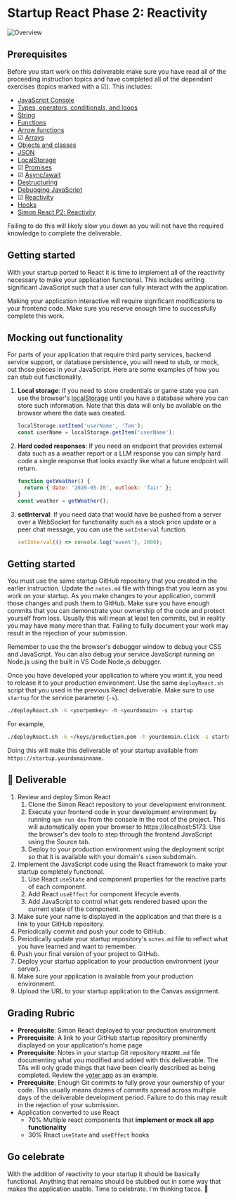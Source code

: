 # Startup React Phase 2: Reactivity

![Overview](../../technologies.png)

## Prerequisites

Before you start work on this deliverable make sure you have read all of the proceeding instruction topics and have completed all of the dependant exercises (topics marked with a ☑). This includes:

- [JavaScript Console](../../javascript/console/console.md)
- [Types, operators, conditionals, and loops](../../javascript/typeConstruct/typeConstruct.md)
- [String](../../javascript/string/string.md)
- [Functions](../../javascript/functions/functions.md)
- [Arrow functions](../../javascript/arrow/arrow.md)
- ☑ [Arrays](../../javascript/array/array.md)
- [Objects and classes](../../javascript/objectClasses/objectClasses.md)
- [JSON](../../javascript/json/json.md)
- [LocalStorage](../../javascript/localStorage/localStorage.md)
- ☑ [Promises](../../javascript/promises/promises.md)
- ☑ [Async/await](../../javascript/asyncAwait/asyncAwait.md)
- [Destructuring](../../javascript/destructuring/destructuring.md)
- [Debugging JavaScript](../../javascript/debuggingJavascript/debuggingJavascript.md)
- ☑ [Reactivity](../react/reactivity/reactivity.md)
- [Hooks](../react/hooks/hooks.md)
- [Simon React P2: Reactivity](../../simon/simonReact/simonReactP2.md)

Failing to do this will likely slow you down as you will not have the required knowledge to complete the deliverable.

## Getting started

With your startup ported to React it is time to implement all of the reactivity necessary to make your application functional. This includes writing significant JavaScript such that a user can fully interact with the application.

Making your application interactive will require significant modifications to your frontend code. Make sure you reserve enough time to successfully complete this work.

## Mocking out functionality

For parts of your application that require third party services, backend service support, or database persistence, you will need to stub, or mock, out those pieces in your JavaScript. Here are some examples of how you can stub out functionality.

1. **Local storage**: If you need to store credentials or game state you can use the browser's [localStorage](https://developer.mozilla.org/en-US/docs/Web/API/Window/localStorage) until you have a database where you can store such information. Note that this data will only be available on the browser where the data was created.
   ```js
   localStorage.setItem('userName', 'Tom');
   const userName = localStorage.getItem('userName');
   ```
1. **Hard coded responses**: If you need an endpoint that provides external data such as a weather report or a LLM response you can simply hard code a single response that looks exactly like what a future endpoint will return.
   ```js
   function getWeather() {
     return { date: '2026-05-20', outlook: 'fair' };
   }
   const weather = getWeather();
   ```
1. **setInterval**: If you need data that would have be pushed from a server over a WebSocket for functionality such as a stock price update or a peer chat message, you can use the `setInterval` function.
   ```js
   setInterval(() => console.log('event'), 1000);
   ```

## Getting started

You must use the same startup GitHub repository that you created in the earlier instruction. Update the `notes.md` file with things that you learn as you work on your startup. As you make changes to your application, commit those changes and push them to GitHub. Make sure you have enough commits that you can demonstrate your ownership of the code and protect yourself from loss. Usually this will mean at least ten commits, but in reality you may have many more than that. Failing to fully document your work may result in the rejection of your submission.

Remember to use the the browser's debugger window to debug your CSS and JavaScript. You can also debug your service JavaScript running on Node.js using the built in VS Code Node.js debugger.

Once you have developed your application to where you want it, you need to release it to your production environment. Use the same `deployReact.sh` script that you used in the previous React deliverable. Make sure to use `startup` for the service parameter (`-s`).

```sh
./deployReact.sh -k <yourpemkey> -h <yourdomain> -s startup
```

For example,

```sh
./deployReact.sh -k ~/keys/production.pem -h yourdomain.click -s startup
```

Doing this will make this deliverable of your startup available from `https://startup.yourdomainname`.

## 🚀 Deliverable

1. Review and deploy Simon React
   1. Clone the Simon React repository to your development environment.
   1. Execute your frontend code in your development environment by running `npm run dev` from the console in the root of the project. This will automatically open your browser to https://localhost:5173. Use the browser's dev tools to step through the frontend JavaScript using the Source tab.
   1. Deploy to your production environment using the deployment script so that it is available with your domain's `simon` subdomain.
1. Implement the JavaScript code using the React framework to make your startup completely functional.
   1. Use React `useState` and component properties for the reactive parts of each component.
   1. Add React `useEffect` for component lifecycle events.
   1. Add JavaScript to control what gets rendered based upon the current state of the component.
1. Make sure your name is displayed in the application and that there is a link to your GitHub repository.
1. Periodically commit and push your code to GitHub.
1. Periodically update your startup repository's `notes.md` file to reflect what you have learned and want to remember.
1. Push your final version of your project to GitHub.
1. Deploy your startup application to your production environment (your server).
1. Make sure your application is available from your production environment.
1. Upload the URL to your startup application to the Canvas assignment.

## Grading Rubric

- **Prerequisite**: Simon React deployed to your production environment
- **Prerequisite**: A link to your GitHub startup repository prominently displayed on your application's home page
- **Prerequisite**: Notes in your startup Git repository `README.md` file documenting what you modified and added with this deliverable. The TAs will only grade things that have been clearly described as being completed. Review the [voter app](https://github.com/webprogramming260/startup-example) as an example.
- **Prerequisite**: Enough Git commits to fully prove your ownership of your code. This usually means dozens of commits spread across multiple days of the deliverable development period. Failure to do this may result in the rejection of your submission.
- Application converted to use React
  - 70% Multiple react components that **implement or mock all app functionality**
  - 30% React `useState` and `useEffect` hooks

## Go celebrate

With the addition of reactivity to your startup it should be basically functional. Anything that remains should be stubbed out in some way that makes the application usable. Time to celebrate. I'm thinking tacos. 🌮
